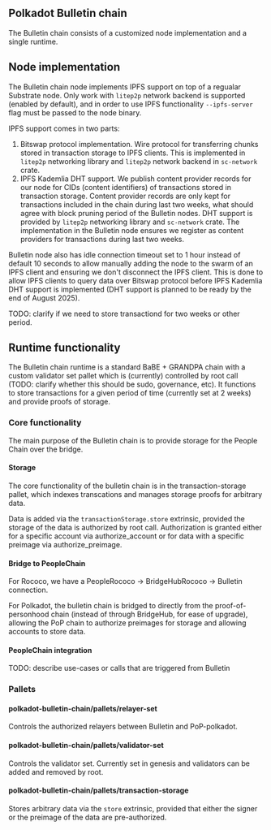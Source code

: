 ## Polkadot Bulletin chain

The Bulletin chain consists of a customized node implementation and a single runtime.

## Node implementation

The Bulletin chain node implements IPFS support on top of a regualar Substrate node. Only work with `litep2p` network backend is supported (enabled by default), and in order to use IPFS functionality `--ipfs-server` flag must be passed to the node binary.

IPFS support comes in two parts:

1. Bitswap protocol implementation. Wire protocol for transferring chunks stored in transaction storage to IPFS clients. This is implemented in `litep2p` networking library and `litep2p` network backend in `sc-network` crate.
2. IPFS Kademlia DHT support. We publish content provider records for our node for CIDs (content identifiers) of transactions stored in transaction storage. Content provider records are only kept for transactions included in the chain during last two weeks, what should agree with block pruning period of the Bulletin nodes. DHT support is provided by `litep2p` networking library and `sc-network` crate. The implementation in the Bulletin node ensures we register as content providers for transactions during last two weeks.

Bulletin node also has idle connection timeout set to 1 hour instead of default 10 seconds to allow manually adding the node to the swarm of an IPFS client and ensuring we don't disconnect the IPFS client. This is done to allow IPFS clients to query data over Bitswap protocol before IPFS Kademlia DHT support is implemented (DHT support is planned to be ready by the end of August 2025).

TODO: clarify if we need to store transactiond for two weeks or other period.

## Runtime functionality

The Bulletin chain runtime is a standard BaBE + GRANDPA chain with a custom validator set pallet which is (currently) controlled by root call (TODO: clarify whether this should be sudo, governance, etc).
It functions to store transactions for a given period of time (currently set at 2 weeks) and provide proofs of storage.

### Core functionality

The main purpose of the Bulletin chain is to provide storage for the People Chain over the bridge.

#### Storage
The core functionality of the bulletin chain is in the transaction-storage pallet, which indexes transcations and manages storage proofs for arbitrary data. 

Data is added via the `transactionStorage.store` extrinsic, provided the storage of the data is authorized by root call. Authorization is granted either for a specific account via authorize_account or for data with a specific preimage via authorize_preimage.


#### Bridge to PeopleChain
For Rococo, we have a PeopleRococo → BridgeHubRococo → Bulletin connection.

For Polkadot, the bulletin chain is bridged to directly from the proof-of-personhood chain (instead of through BridgeHub, for ease of upgrade), allowing the PoP chain to authorize preimages for storage and allowing accounts to store data.

#### PeopleChain integration
TODO: describe use-cases or calls that are triggered from Bulletin

### Pallets

#### polkadot-bulletin-chain/pallets/relayer-set
Controls the authorized relayers between Bulletin and PoP-polkadot.

####  polkadot-bulletin-chain/pallets/validator-set
Controls the validator set. Currently set in genesis and validators can be added and removed by root.

####  polkadot-bulletin-chain/pallets/transaction-storage
Stores arbitrary data via the `store` extrinsic, provided that either the signer or the preimage of the data are pre-authorized.
